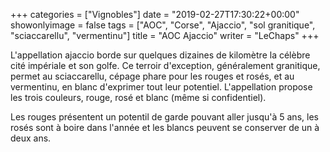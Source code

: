 +++
categories = ["Vignobles"]
date = "2019-02-27T17:30:22+00:00"
showonlyimage = false
tags = ["AOC", "Corse", "Ajaccio", "sol granitique", "sciaccarellu", "vermentinu"]
title = "AOC Ajaccio"
writer = "LeChaps"
+++

L'appellation ajaccio borde sur quelques dizaines de kilomètre la célèbre cité impériale et son golfe. Ce terroir d'exception, généralement granitique, permet au sciaccarellu, cépage phare pour les rouges et rosés, et au vermentinu, en blanc d'exprimer tout leur potentiel. L'appellation propose les trois couleurs, rouge, rosé et blanc (même si confidentiel).  

Les rouges présentent un potentil de garde pouvant aller jusqu'à 5 ans, les rosés sont à boire dans l'année et les blancs peuvent se conserver de un à deux ans.